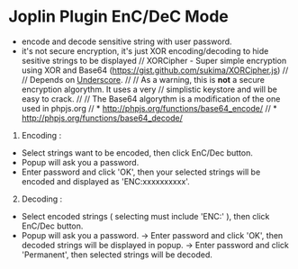 # Joplin Plugin EnC/DeC Mode

- encode and decode sensitive string with user password.
- it's not secure encryption, it's just XOR encoding/decoding to hide sesitive strings to be displayed
// XORCipher - Super simple encryption using XOR and Base64 (https://gist.github.com/sukima/XORCipher.js)
//
// Depends on [Underscore](http://underscorejs.org/).
//
// As a warning, this is **not** a secure encryption algorythm. It uses a very
// simplistic keystore and will be easy to crack.
//
// The Base64 algorythm is a modification of the one used in phpjs.org
// * http://phpjs.org/functions/base64_encode/
// * http://phpjs.org/functions/base64_decode/


1. Encoding :

- Select strings want to be encoded, then click EnC/Dec button.
- Popup will ask you a password.
- Enter password and click 'OK', then your selected strings will be encoded and displayed as 'ENC:xxxxxxxxxx'.


2. Decoding :

- Select encoded strings ( selecting must include 'ENC:' ), then click EnC/Dec button.
- Popup will ask you a password.
    -> Enter password and click 'OK', then decoded strings will be displayed in popup.
    -> Enter password and click 'Permanent', then selected strings will be decoded.

